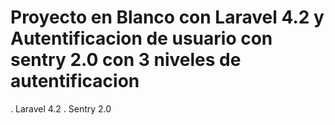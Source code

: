 # Proyecto en Blanco con Laravel 4.2 y Autentificacion de usuario con sentry 2.0 con 3 niveles de autentificacion

. Laravel 4.2
. Sentry 2.0
